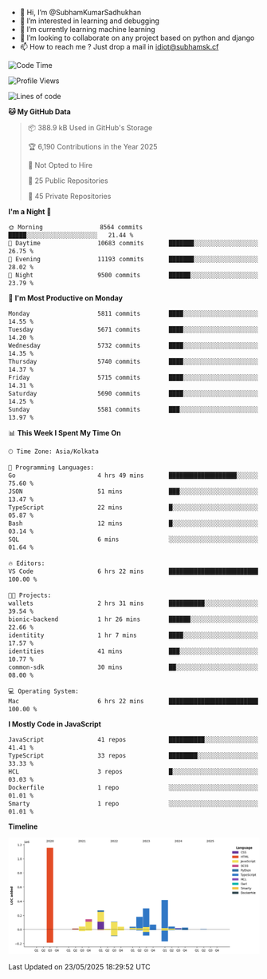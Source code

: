 - 👋 Hi, I’m @SubhamKumarSadhukhan
- 👀 I’m interested in learning and debugging
- 🌱 I’m currently learning machine learning
- 💞️ I’m looking to collaborate on any project based on python and django
- 📫 How to reach me ?
      Just drop a mail in idiot@subhamsk.cf

<!---
SubhamKumarSadhukhan/SubhamKumarSadhukhan is a ✨ special ✨ repository because its `README.md` (this file) appears on your GitHub profile.
You can click the Preview link to take a look at your changes.
--->


<!--START_SECTION:waka-->
![Code Time](http://img.shields.io/badge/Code%20Time-2%2C919%20hrs%2010%20mins-blue)

![Profile Views](http://img.shields.io/badge/Profile%20Views-1-blue)

![Lines of code](https://img.shields.io/badge/From%20Hello%20World%20I%27ve%20Written-2.9%20million%20lines%20of%20code-blue)

**🐱 My GitHub Data** 

> 📦 388.9 kB Used in GitHub's Storage 
 > 
> 🏆 6,190 Contributions in the Year 2025
 > 
> 🚫 Not Opted to Hire
 > 
> 📜 25 Public Repositories 
 > 
> 🔑 45 Private Repositories 
 > 
**I'm a Night 🦉** 

```text
🌞 Morning                8564 commits        █████░░░░░░░░░░░░░░░░░░░░   21.44 % 
🌆 Daytime                10683 commits       ███████░░░░░░░░░░░░░░░░░░   26.75 % 
🌃 Evening                11193 commits       ███████░░░░░░░░░░░░░░░░░░   28.02 % 
🌙 Night                  9500 commits        ██████░░░░░░░░░░░░░░░░░░░   23.79 % 
```
📅 **I'm Most Productive on Monday** 

```text
Monday                   5811 commits        ████░░░░░░░░░░░░░░░░░░░░░   14.55 % 
Tuesday                  5671 commits        ████░░░░░░░░░░░░░░░░░░░░░   14.20 % 
Wednesday                5732 commits        ████░░░░░░░░░░░░░░░░░░░░░   14.35 % 
Thursday                 5740 commits        ████░░░░░░░░░░░░░░░░░░░░░   14.37 % 
Friday                   5715 commits        ████░░░░░░░░░░░░░░░░░░░░░   14.31 % 
Saturday                 5690 commits        ████░░░░░░░░░░░░░░░░░░░░░   14.25 % 
Sunday                   5581 commits        ███░░░░░░░░░░░░░░░░░░░░░░   13.97 % 
```


📊 **This Week I Spent My Time On** 

```text
🕑︎ Time Zone: Asia/Kolkata

💬 Programming Languages: 
Go                       4 hrs 49 mins       ███████████████████░░░░░░   75.60 % 
JSON                     51 mins             ███░░░░░░░░░░░░░░░░░░░░░░   13.47 % 
TypeScript               22 mins             █░░░░░░░░░░░░░░░░░░░░░░░░   05.87 % 
Bash                     12 mins             █░░░░░░░░░░░░░░░░░░░░░░░░   03.14 % 
SQL                      6 mins              ░░░░░░░░░░░░░░░░░░░░░░░░░   01.64 % 

🔥 Editors: 
VS Code                  6 hrs 22 mins       █████████████████████████   100.00 % 

🐱‍💻 Projects: 
wallets                  2 hrs 31 mins       ██████████░░░░░░░░░░░░░░░   39.54 % 
bionic-backend           1 hr 26 mins        ██████░░░░░░░░░░░░░░░░░░░   22.66 % 
identitity               1 hr 7 mins         ████░░░░░░░░░░░░░░░░░░░░░   17.57 % 
identities               41 mins             ███░░░░░░░░░░░░░░░░░░░░░░   10.77 % 
common-sdk               30 mins             ██░░░░░░░░░░░░░░░░░░░░░░░   08.00 % 

💻 Operating System: 
Mac                      6 hrs 22 mins       █████████████████████████   100.00 % 
```

**I Mostly Code in JavaScript** 

```text
JavaScript               41 repos            ██████████░░░░░░░░░░░░░░░   41.41 % 
TypeScript               33 repos            ████████░░░░░░░░░░░░░░░░░   33.33 % 
HCL                      3 repos             █░░░░░░░░░░░░░░░░░░░░░░░░   03.03 % 
Dockerfile               1 repo              ░░░░░░░░░░░░░░░░░░░░░░░░░   01.01 % 
Smarty                   1 repo              ░░░░░░░░░░░░░░░░░░░░░░░░░   01.01 % 
```



**Timeline**

![Lines of Code chart](https://raw.githubusercontent.com/SubhamKumarSadhukhan/SubhamKumarSadhukhan/main/assets/bar_graph.png)


 Last Updated on 23/05/2025 18:29:52 UTC
<!--END_SECTION:waka-->
